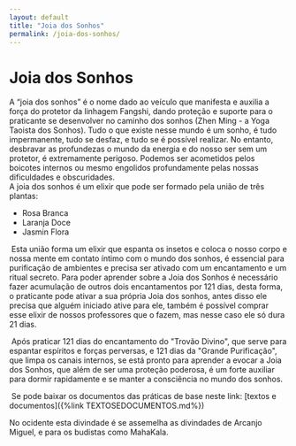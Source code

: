 ```yaml
---
layout: default
title: "Joia dos Sonhos"
permalink: /joia-dos-sonhos/
---
```


# Joia dos Sonhos
 

A “joia dos sonhos” é o nome dado ao veículo que manifesta e auxilia a força do protetor da linhagem Fangshi, dando proteção e suporte para o praticante se desenvolver no caminho dos sonhos (Zhen Ming - a Yoga Taoista dos Sonhos). Tudo o que existe nesse mundo é um sonho, é tudo impermanente, tudo se desfaz, e tudo se é possível realizar. No entanto, desbravar as profundezas o mundo da energia e do nosso ser sem um protetor, é extremamente perigoso. Podemos ser acometidos pelos boicotes internos ou mesmo engolidos profundamente pelas nossas dificuldades e obscuridades.  
A joia dos sonhos é um elixir que pode ser formado pela união de três plantas:  

- Rosa Branca
- Laranja Doce
- Jasmin Flora  

​
Esta união forma um elixir que espanta os insetos e coloca o nosso corpo e nossa mente em contato íntimo com o mundo dos sonhos, é essencial para purificação de ambientes e precisa ser ativado com um encantamento e um ritual secreto. Para poder aprender sobre a Joia dos Sonhos é necessário fazer acumulação de outros dois encantamentos por 121 dias, desta forma, o praticante pode ativar a sua própria Joia dos sonhos, antes disso ele precisa que alguém iniciado ative para ele, também é possível comprar esse elixir de nossos professores que o fazem, mas nesse caso ele só dura 21 dias.  

​
Após praticar 121 dias do encantamento do "Trovão Divino", que serve para espantar espíritos e forças perversas, e 121 dias da "Grande Purificação", que limpa os canais internos, se está pronto para aprender a evocar a Joia dos Sonhos, que além de ser uma proteção poderosa, é um forte auxiliar para dormir rapidamente e se manter a consciência no mundo dos sonhos.  

​
Se pode baixar os documentos das práticas de base neste link: [textos e documentos]({%link TEXTOSEDOCUMENTOS.md%})  

No ocidente esta divindade é se assemelha as divindades de Arcanjo Miguel, e para os budistas como MahaKala.